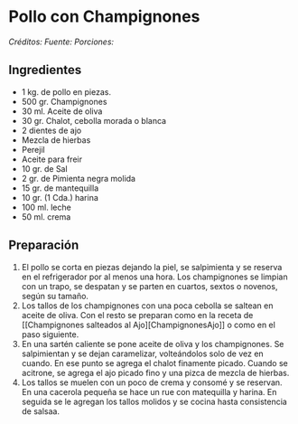 # Pollo con Champignones

*Créditos:*
*Fuente:*
*Porciones:*


## Ingredientes

- 1 kg. de pollo en piezas.
- 500 gr. Champignones
- 30 ml. Aceite de oliva
- 30 gr. Chalot, cebolla morada o blanca
- 2 dientes de ajo
- Mezcla de hierbas
- Perejil
- Aceite para freir
- 10 gr. de Sal
- 2 gr. de Pimienta negra molida
- 15 gr. de mantequilla
- 10 gr. (1 Cda.) harina
- 100 ml. leche
- 50 ml. crema


## Preparación

1. El pollo se corta en piezas dejando la piel, se salpimienta y se reserva en el refrigerador por al menos una hora. Los champignones se limpian con un trapo, se despatan y se parten en cuartos, sextos o novenos, según su tamaño.
2. Los tallos de los champignones con una poca cebolla se saltean en aceite de oliva. Con el resto se preparan como en la receta de [[Champignones salteados al Ajo][ChampignonesAjo]] o como en el paso siguiente.
3. En una sartén caliente se pone aceite de oliva y los champignones. Se salpimientan y se dejan caramelizar, volteándolos solo de vez en cuando. En ese punto se agrega el chalot finamente picado. Cuando se acitrone, se agrega el ajo picado fino y una pizca de mezcla de hierbas.
4. Los tallos se muelen con un poco de crema y consomé y se reservan. En una cacerola pequeña se hace un rue con matequilla y harina. En seguida se le agregan los tallos molidos y se cocina hasta consistencia de salsaa.


